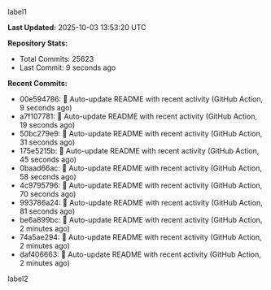 
label1 
<!-- ACTIVITY_START -->
**Last Updated:** 2025-10-03 13:53:20 UTC

**Repository Stats:**
- Total Commits: 25623
- Last Commit: 9 seconds ago

**Recent Commits:**
- 00e594786: 🤖 Auto-update README with recent activity (GitHub Action, 9 seconds ago)
- a7f107781: 🤖 Auto-update README with recent activity (GitHub Action, 19 seconds ago)
- 50bc279e9: 🤖 Auto-update README with recent activity (GitHub Action, 31 seconds ago)
- 175e5215b: 🤖 Auto-update README with recent activity (GitHub Action, 45 seconds ago)
- 0baad66ac: 🤖 Auto-update README with recent activity (GitHub Action, 58 seconds ago)
- 4c9795796: 🤖 Auto-update README with recent activity (GitHub Action, 70 seconds ago)
- 993786a24: 🤖 Auto-update README with recent activity (GitHub Action, 81 seconds ago)
- be6a899bc: 🤖 Auto-update README with recent activity (GitHub Action, 2 minutes ago)
- 74a5ae294: 🤖 Auto-update README with recent activity (GitHub Action, 2 minutes ago)
- daf406663: 🤖 Auto-update README with recent activity (GitHub Action, 2 minutes ago)
<!-- ACTIVITY_END -->

label2
